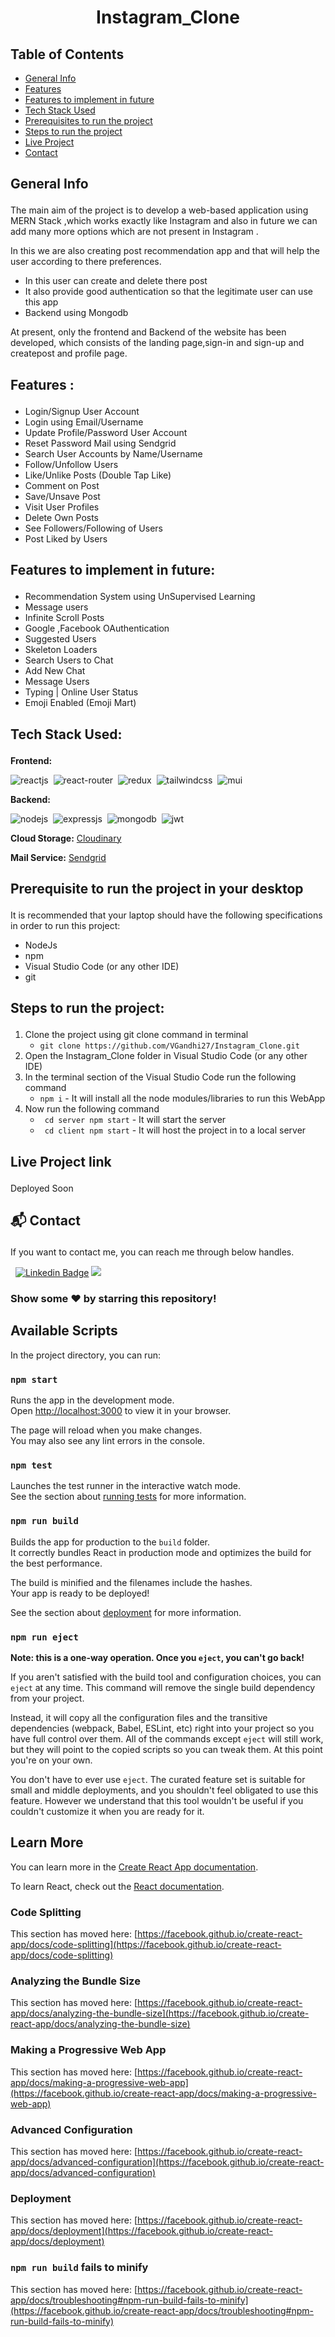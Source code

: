 # <p align="center">Instagram_Clone</p>

## Table of Contents
- [General Info](#general_info)
- [Features](#features)
- [Features to implement in future](#features_for_future)
- [Tech Stack Used](#tech)
- [Prerequisites to run the project](#prerequisites)
- [Steps to run the project](#steps)
- [Live Project](#live)
- [Contact](#contact)

## <p id="general_info">General Info</p>
The main aim of the project is to develop a web-based application using MERN Stack ,which works exactly like Instagram and also in future we can add many more options which are not present in Instagram   .

In this we are also creating post recommendation app and that will help the user according to there preferences.
- In this user can create and delete there post
- It also provide good authentication so that the legitimate user can use this app
- Backend using Mongodb

At present, only the frontend and Backend of the website has been developed, which consists of the landing page,sign-in and sign-up and createpost and profile page.

## <p id="features"> Features :</p>
- Login/Signup User Account
- Login using Email/Username
- Update Profile/Password User Account
- Reset Password Mail using Sendgrid
- Search User Accounts by Name/Username
- Follow/Unfollow Users
- Like/Unlike Posts (Double Tap Like)
- Comment on Post
- Save/Unsave Post
- Visit User Profiles
- Delete Own Posts
- See Followers/Following of Users
- Post Liked by Users

## <p id="features_for_future">Features to implement in future:</p>
- Recommendation System using UnSupervised Learning
- Message users
- Infinite Scroll Posts
- Google ,Facebook OAuthentication 
- Suggested Users
- Skeleton Loaders
- Search Users to Chat
- Add New Chat
- Message Users
- Typing | Online User Status
- Emoji Enabled (Emoji Mart)

## <p id="tech">Tech Stack Used:</p>
**Frontend:**

![reactjs](https://img.shields.io/badge/React-20232A?style=for-the-badge&logo=react&logoColor=61DAFB)&nbsp;
![react-router](https://img.shields.io/badge/React_Router-CA4245?style=for-the-badge&logo=react-router&logoColor=white)&nbsp;
![redux](https://img.shields.io/badge/Redux-593D88?style=for-the-badge&logo=redux&logoColor=white)&nbsp;
![tailwindcss](https://img.shields.io/badge/Tailwind_CSS-38B2AC?style=for-the-badge&logo=tailwind-css&logoColor=white)&nbsp;
![mui](https://img.shields.io/badge/Material--UI-0081CB?style=for-the-badge&logo=material-ui&logoColor=white)&nbsp;

**Backend:**

![nodejs](https://img.shields.io/badge/Node.js-43853D?style=for-the-badge&logo=node.js&logoColor=white)&nbsp;
![expressjs](https://img.shields.io/badge/Express.js-000000?style=for-the-badge&logo=express&logoColor=white)&nbsp;
![mongodb](https://img.shields.io/badge/MongoDB-4EA94B?style=for-the-badge&logo=mongodb&logoColor=white)&nbsp;
![jwt](	https://img.shields.io/badge/JWT-000000?style=for-the-badge&logo=JSON%20web%20tokens&logoColor=white)&nbsp;

**Cloud Storage:** [Cloudinary](https://cloudinary.com/) 

**Mail Service:** [Sendgrid](https://sendgrid.com/)

## <p id="prerequisites">Prerequisite to run the project in your desktop</p>
It is recommended that your laptop should have the following specifications in order to run this project:
- NodeJs
- npm 
- Visual Studio Code (or any other IDE)
- git

## <p id="steps">Steps to run the project:</p>
1. Clone the project using git clone command in terminal
   - ```git clone https://github.com/VGandhi27/Instagram_Clone.git ```
2. Open the Instagram_Clone folder in Visual Studio Code (or any other IDE)
3. In the terminal section of the Visual Studio Code run the following command 
   - ```npm i``` - It will install all the node modules/libraries to run this WebApp 
4. Now run the following command
   - ``` cd server npm start``` - It will start the server
   - ``` cd client npm start``` - It will host the project in to a local server
## <p id="live">Live Project link</p>
Deployed Soon

## <p id="contact">📬 Contact</p>
If you want to contact me, you can reach me through below handles.

&nbsp; [![Linkedin Badge](https://img.shields.io/badge/-vidushi_gandhi-blue?style=flat&logo=Linkedin&logoColor=white)](https://www.linkedin.com/in/vidushi-gandhi27/)  <a href="https://www.instagram.com/vgandhi72/"><img src="https://img.shields.io/badge/-@vgandhi72-E4405F?style=flat&logo=Instagram&logoColor=white"/></a> &nbsp;

### Show some ❤️ by starring this repository!

## Available Scripts

In the project directory, you can run:

### `npm start`

Runs the app in the development mode.\
Open [http://localhost:3000](http://localhost:3000) to view it in your browser.

The page will reload when you make changes.\
You may also see any lint errors in the console.

### `npm test`

Launches the test runner in the interactive watch mode.\
See the section about [running tests](https://facebook.github.io/create-react-app/docs/running-tests) for more information.

### `npm run build`

Builds the app for production to the `build` folder.\
It correctly bundles React in production mode and optimizes the build for the best performance.

The build is minified and the filenames include the hashes.\
Your app is ready to be deployed!

See the section about [deployment](https://facebook.github.io/create-react-app/docs/deployment) for more information.

### `npm run eject`

**Note: this is a one-way operation. Once you `eject`, you can't go back!**

If you aren't satisfied with the build tool and configuration choices, you can `eject` at any time. This command will remove the single build dependency from your project.

Instead, it will copy all the configuration files and the transitive dependencies (webpack, Babel, ESLint, etc) right into your project so you have full control over them. All of the commands except `eject` will still work, but they will point to the copied scripts so you can tweak them. At this point you're on your own.

You don't have to ever use `eject`. The curated feature set is suitable for small and middle deployments, and you shouldn't feel obligated to use this feature. However we understand that this tool wouldn't be useful if you couldn't customize it when you are ready for it.

## Learn More

You can learn more in the [Create React App documentation](https://facebook.github.io/create-react-app/docs/getting-started).

To learn React, check out the [React documentation](https://reactjs.org/).

### Code Splitting

This section has moved here: [https://facebook.github.io/create-react-app/docs/code-splitting](https://facebook.github.io/create-react-app/docs/code-splitting)

### Analyzing the Bundle Size

This section has moved here: [https://facebook.github.io/create-react-app/docs/analyzing-the-bundle-size](https://facebook.github.io/create-react-app/docs/analyzing-the-bundle-size)

### Making a Progressive Web App

This section has moved here: [https://facebook.github.io/create-react-app/docs/making-a-progressive-web-app](https://facebook.github.io/create-react-app/docs/making-a-progressive-web-app)

### Advanced Configuration

This section has moved here: [https://facebook.github.io/create-react-app/docs/advanced-configuration](https://facebook.github.io/create-react-app/docs/advanced-configuration)

### Deployment

This section has moved here: [https://facebook.github.io/create-react-app/docs/deployment](https://facebook.github.io/create-react-app/docs/deployment)

### `npm run build` fails to minify

This section has moved here: [https://facebook.github.io/create-react-app/docs/troubleshooting#npm-run-build-fails-to-minify](https://facebook.github.io/create-react-app/docs/troubleshooting#npm-run-build-fails-to-minify)

